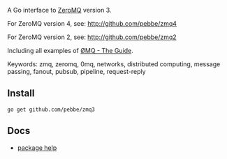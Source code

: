 A Go interface to [ZeroMQ](http://www.zeromq.org/) version 3.

For ZeroMQ version 4, see: http://github.com/pebbe/zmq4

For ZeroMQ version 2, see: http://github.com/pebbe/zmq2

Including all examples of [ØMQ - The Guide](http://zguide.zeromq.org/page:all).

Keywords: zmq, zeromq, 0mq, networks, distributed computing, message passing, fanout, pubsub, pipeline, request-reply

## Install

    go get github.com/pebbe/zmq3

## Docs

 * [package help](http://godoc.org/github.com/pebbe/zmq3)
